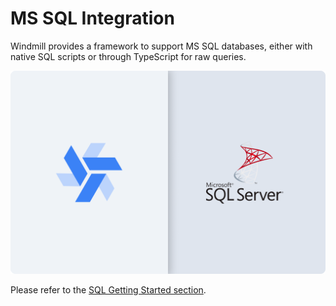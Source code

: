 # MS SQL Integration

Windmill provides a framework to support MS SQL databases, either with native SQL scripts or through TypeScript for raw queries.

![Integration between MS SQL and Windmill](../assets/integrations/windmill_and_mssql.png 'Connect a MS SQL instance with Windmill')

Please refer to the [SQL Getting Started section](../getting_started/0_scripts_quickstart/5_sql_quickstart/index.mdx).